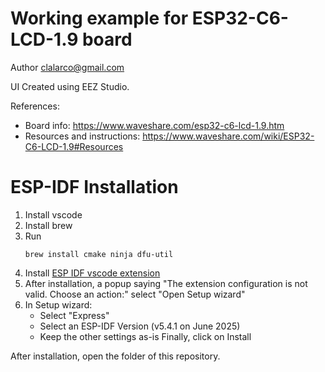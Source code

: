 # Working example for ESP32-C6-LCD-1.9 board
Author clalarco@gmail.com

UI Created using EEZ Studio.

References:
- Board info: https://www.waveshare.com/esp32-c6-lcd-1.9.htm
- Resources and instructions: https://www.waveshare.com/wiki/ESP32-C6-LCD-1.9#Resources

# ESP-IDF Installation

1. Install vscode
2. Install brew
3. Run
    ```
    brew install cmake ninja dfu-util
    ```
4. Install [ESP IDF vscode extension](https://marketplace.visualstudio.com/items?itemName=espressif.esp-idf-extension)
5. After installation, a popup saying "The extension configuration is not valid. Choose an action:" select "Open Setup wizard"
6. In Setup wizard:
   - Select "Express"
   - Select an ESP-IDF Version (v5.4.1 on June 2025)
   - Keep the other settings as-is
 Finally, click on Install

After installation, open the folder of this repository.


